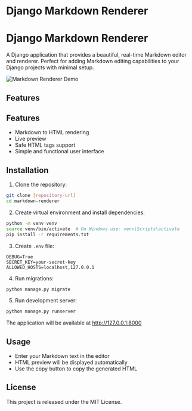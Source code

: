# Django Markdown Renderer

# Django Markdown Renderer

A Django application that provides a beautiful, real-time Markdown editor and renderer. Perfect for adding Markdown editing capabilities to your Django projects with minimal setup.

![Markdown Renderer Demo](screenshots/demo.png)

## Features

## Features

- Markdown to HTML rendering
- Live preview
- Safe HTML tags support
- Simple and functional user interface

## Installation

1. Clone the repository:
```bash
git clone [repository-url]
cd markdown-renderer
```

2. Create virtual environment and install dependencies:
```bash
python -m venv venv
source venv/bin/activate  # On Windows use: venv\Scripts\activate
pip install -r requirements.txt
```

3. Create `.env` file:
```
DEBUG=True
SECRET_KEY=your-secret-key
ALLOWED_HOSTS=localhost,127.0.0.1
```

4. Run migrations:
```bash
python manage.py migrate
```

5. Run development server:
```bash
python manage.py runserver
```

The application will be available at http://127.0.0.1:8000

## Usage

- Enter your Markdown text in the editor
- HTML preview will be displayed automatically
- Use the copy button to copy the generated HTML

## License

This project is released under the MIT License.